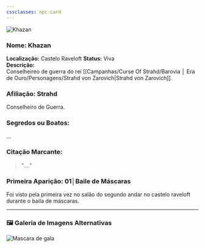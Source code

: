 ```yaml
---
cssclasses: npc-card
---
```


<img src="Khazan.png" alt="Khazan" />

### **Nome:** Khazan
**Localização:** Castelo Raveloft
**Status:** Viva  
**Descrição:**  
Conselheireo de guerra do rei [[Campanhas/Curse Of Strahd/Barovia │ Era de Ouro/Personagens/Strahd von Zarovich|Strahd von Zarovich]].

### **Afiliação:** Strahd 
Conselheiro de Guerra.
### **Segredos ou Boatos:**  
...

### **Citação Marcante:**  
> "...."

### **Primeira Aparição:** 01│Baile de Máscaras
Foi visto pela primeira vez no salão do segundo andar no castelo raveloft durante o baila de máscaras.


---

### 🖼️ **Galeria de Imagens Alternativas**

<div class="npc-gallery">
    <img src="Khazan.png" alt="Mascara de gala" />
</div>
